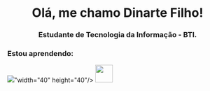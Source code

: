 <h1 align="center">Olá, me chamo Dinarte Filho!</h1>
<h3 align="center">Estudante de Tecnologia da Informação - BTI.</h3>

<h3 align="left">Estou aprendendo:</h3>
<p align="left">
<img loading="lazy" src="<link rel="stylesheet" href="https://cdn.jsdelivr.net/gh/devicons/devicon@v2.15.1/devicon.min.css">"width="40" height="40"/> <img loading="lazy" src="https://cdn.jsdelivr.net/gh/devicons/devicon/icons/linux/linux-original.svg" width="40" height="40"/>
